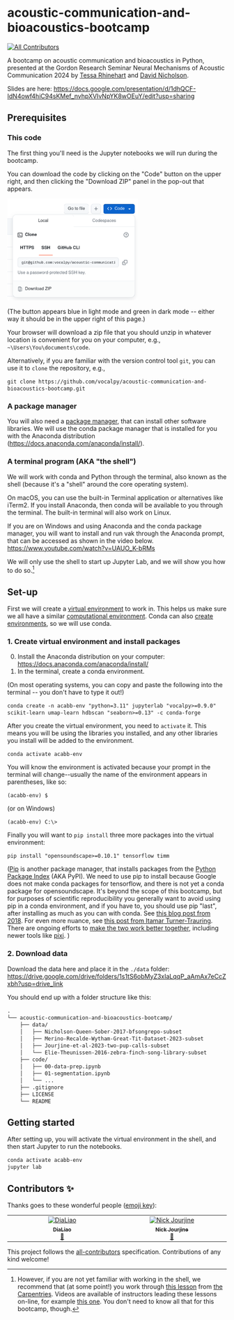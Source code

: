 # acoustic-communication-and-bioacoustics-bootcamp
<!-- ALL-CONTRIBUTORS-BADGE:START - Do not remove or modify this section -->
[![All Contributors](https://img.shields.io/badge/all_contributors-1-orange.svg?style=flat-square)](#contributors-)
<!-- ALL-CONTRIBUTORS-BADGE:END -->

A bootcamp on acoustic communication and bioacoustics in Python,
presented at the Gordon Research Seminar Neural Mechanisms of Acoustic Communication 2024
by [Tessa Rhinehart](https://www.tessarhinehart.com/) and [David Nicholson](https://nicholdav.info/about.html).

Slides are here:
https://docs.google.com/presentation/d/1dhQCF-IdN4owf4hiC94sKMef_nvhpXVIvNpYK8wOEuY/edit?usp=sharing

## Prerequisites

### This code

The first thing you'll need is the Jupyter notebooks we will run during the bootcamp.

You can download the code by clicking on the "Code" button on the upper right,
and then clicking the "Download ZIP" panel in the pop-out that appears.

<img src="https://github.com/vocalpy/acoustic-communication-and-bioacoustics-bootcamp/blob/main/docs/images/download-github.png?raw=true" width=300 alt="image-of-code-button-with-download-panel">

(The button appears blue in light mode and green in dark mode -- either way it should be in the upper right of this page.)


Your browser will download a zip file that you should unzip in whatever location is convenient for you on your computer,
e.g., `~\Users\You\documents\code`.

Alternatively, if you are familiar with the version control tool `git`,
you can use it to `clone` the repository, e.g.,

```console
git clone https://github.com/vocalpy/acoustic-communication-and-bioacoustics-bootcamp.git
```

### A package manager

You will also need a [package manager](https://the-turing-way.netlify.app/reproducible-research/renv/renv-package), that can install other software libraries. We will use the conda package manager that is installed for you with the Anaconda distribution (https://docs.anaconda.com/anaconda/install/).

### A terminal program (AKA "the shell")

We will work with conda and Python through the terminal, also known as the shell (because it's a "shell" around the core operating system).

On macOS, you can use the built-in Terminal application or alternatives like iTerm2. If you install Anaconda, then conda will be available to you through the terminal. The built-in terminal will also work on Linux.

If you are on Windows and using Anaconda and the conda package manager, you will want to install and run vak through the Anaconda prompt, that can be accessed as shown in the video below.
https://www.youtube.com/watch?v=UAUO_K-bRMs

We will only use the shell to start up Jupyter Lab, and we will show you how to do so.[^1]

## Set-up

First we will create a [virtual environment](https://realpython.com/python-virtual-environments-a-primer/) to work in.
This helps us make sure we all have a similar [computational environment](https://the-turing-way.netlify.app/reproducible-research/renv). Conda can also [create environments](https://the-turing-way.netlify.app/reproducible-research/renv/renv-package),
so we will use conda.

### 1. Create virtual environment and install packages

0. Install the Anaconda distribution on your computer: https://docs.anaconda.com/anaconda/install/
1. In the terminal, create a conda environment.

(On most operating systems, you can copy and paste the following into the terminal -- you don't have to type it out!)

```console
conda create -n acabb-env "python=3.11" jupyterlab "vocalpy>=0.9.0" scikit-learn umap-learn hdbscan "seaborn>=0.13" -c conda-forge
```

After you create the virtual environment, you need to `activate` it.
This means you will be using the libraries you installed, and any other libraries you install will be added to the environment.

```console
conda activate acabb-env
```

You will know the environment is activated because your prompt in the terminal will change--usually the name of the
environment appears in parentheses, like so:
```console
(acabb-env) $
```

(or on Windows)

```console
(acabb-env) C:\>
```

Finally you will want to `pip install` three more packages into the virtual environment:
```console
pip install "opensoundscape>=0.10.1" tensorflow timm
```

([Pip](https://pip.pypa.io/en/stable/) is another package manager, that installs packages from the [Python Package Index](https://pypi.org/) (AKA PyPI).
We need to use pip to install because Google does not make conda packages for tensorflow,
and there is not yet a conda package for opensoundscape.
It's beyond the scope of this bootcamp, but
for purposes of scientific reproducibility you generally
want to avoid using pip in a conda environment,
and if you have to, you should use pip "last", after installing as much as you can with conda.
See [this blog post from 2018](https://www.anaconda.com/blog/understanding-conda-and-pip).
For even more nuance, see [this post from Itamar Turner-Trauring](https://pythonspeed.com/articles/conda-vs-pip/).
There are ongoing efforts to [make the two work better together](https://conda.io/projects/conda/en/latest/user-guide/configuration/pip-interoperability.html), including newer tools like [pixi](https://prefix.dev/blog/pixi_a_fast_conda_alternative).
)

### 2. Download data

Download the data here and place it in the `./data` folder: https://drive.google.com/drive/folders/1s1tS6obMyZ3xIaLqqP_aAmAx7eCcZxbh?usp=drive_link

You should end up with a folder structure like this:
```console
.
└── acoustic-communication-and-bioacoustics-bootcamp/
    ├── data/
    │   ├── Nicholson-Queen-Sober-2017-bfsongrepo-subset
    │   ├── Merino-Recalde-Wytham-Great-Tit-Dataset-2023-subset
    │   ├── Jourjine-et-al-2023-two-pup-calls-subset
    │   └── Elie-Theunissen-2016-zebra-finch-song-library-subset
    ├── code/
    │   ├── 00-data-prep.ipynb
    │   ├── 01-segmentation.ipynb
    │   └── ...
    ├── .gitignore
    ├── LICENSE
    └── README
```

## Getting started

After setting up, you will activate the virtual environment in the shell, and then start Jupyter to run the notebooks.

```console
conda activate acabb-env
jupyter lab
```

[^1]: However, if you are not yet familiar with working in the shell, we recommend that (at some point!) you work through
[this lesson](https://swcarpentry.github.io/shell-novice/) from [the Carpentries](https://carpentries.org/).
Videos are available of instructors leading these lessons on-line, for example
[this one](https://www.youtube.com/watch?v=ifgeZ9n7MpA&list=PLE9Qrf4CJnRGiT9L9VbyYHDnVFQnrIfaR).
You don't need to know all that for this bootcamp, though.

## Contributors ✨

Thanks goes to these wonderful people ([emoji key](https://allcontributors.org/docs/en/emoji-key)):

<!-- ALL-CONTRIBUTORS-LIST:START - Do not remove or modify this section -->
<!-- prettier-ignore-start -->
<!-- markdownlint-disable -->
<table>
  <tbody>
    <tr>
      <td align="center" valign="top" width="14.28%"><a href="https://github.com/DiaLiao"><img src="https://avatars.githubusercontent.com/u/10343894?v=4?s=100" width="100px;" alt="DiaLiao"/><br /><sub><b>DiaLiao</b></sub></a><br /><a href="https://github.com/vocalpy/acoustic-communication-and-bioacoustics-bootcamp/commits?author=DiaLiao" title="Documentation">📖</a></td>
      <td align="center" valign="top" width="14.28%"><a href="https://github.com/nickjourjine"><img src="https://avatars.githubusercontent.com/u/56172893?v=4?s=100" width="100px;" alt="Nick Jourjine"/><br /><sub><b>Nick Jourjine</b></sub></a><br /><a href="https://github.com/vocalpy/acoustic-communication-and-bioacoustics-bootcamp/commits?author=nickjourjine" title="Documentation">📖</a></td>
    </tr>
  </tbody>
</table>

<!-- markdownlint-restore -->
<!-- prettier-ignore-end -->

<!-- ALL-CONTRIBUTORS-LIST:END -->

This project follows the [all-contributors](https://github.com/all-contributors/all-contributors) specification. Contributions of any kind welcome!
